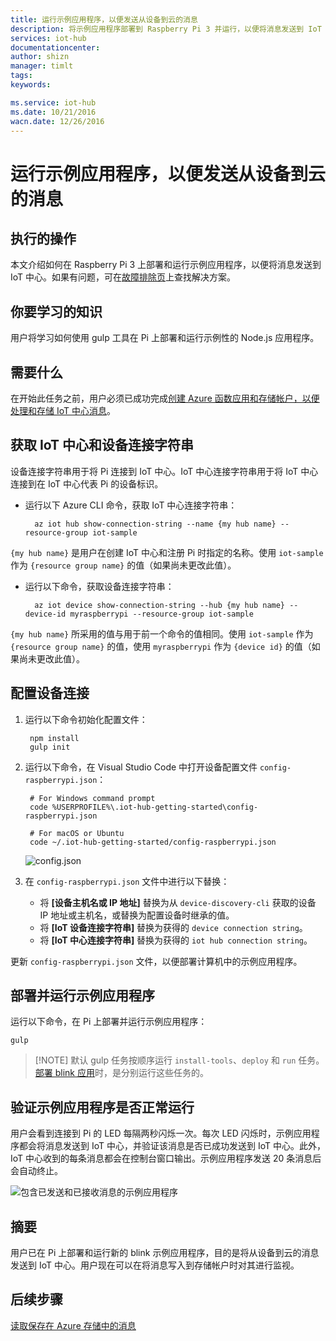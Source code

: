 ```yaml
---
title: 运行示例应用程序，以便发送从设备到云的消息
description: 将示例应用程序部署到 Raspberry Pi 3 并运行，以便将消息发送到 IoT 中心并使 LED 闪烁。
services: iot-hub
documentationcenter: 
author: shizn
manager: timlt
tags: 
keywords: 

ms.service: iot-hub
ms.date: 10/21/2016
wacn.date: 12/26/2016
---
```


# 运行示例应用程序，以便发送从设备到云的消息
## 执行的操作
本文介绍如何在 Raspberry Pi 3 上部署和运行示例应用程序，以便将消息发送到 IoT 中心。如果有问题，可在[故障排除页](./iot-hub-raspberry-pi-kit-node-troubleshooting.md)上查找解决方案。

## 你要学习的知识
用户将学习如何使用 gulp 工具在 Pi 上部署和运行示例性的 Node.js 应用程序。

## 需要什么
在开始此任务之前，用户必须已成功完成[创建 Azure 函数应用和存储帐户，以便处理和存储 IoT 中心消息](./iot-hub-raspberry-pi-kit-node-lesson3-deploy-resource-manager-template.md)。

## 获取 IoT 中心和设备连接字符串
设备连接字符串用于将 Pi 连接到 IoT 中心。IoT 中心连接字符串用于将 IoT 中心连接到在 IoT 中心代表 Pi 的设备标识。

* 运行以下 Azure CLI 命令，获取 IoT 中心连接字符串：

        az iot hub show-connection-string --name {my hub name} --resource-group iot-sample

`{my hub name}` 是用户在创建 IoT 中心和注册 Pi 时指定的名称。使用 `iot-sample` 作为 `{resource group name}` 的值（如果尚未更改此值）。

* 运行以下命令，获取设备连接字符串：

        az iot device show-connection-string --hub {my hub name} --device-id myraspberrypi --resource-group iot-sample

`{my hub name}` 所采用的值与用于前一个命令的值相同。使用 `iot-sample` 作为 `{resource group name}` 的值，使用 `myraspberrypi` 作为 `{device id}` 的值（如果尚未更改此值）。

## 配置设备连接
1. 运行以下命令初始化配置文件：
   
        npm install
        gulp init

2. 运行以下命令，在 Visual Studio Code 中打开设备配置文件 `config-raspberrypi.json`：
   
        # For Windows command prompt
        code %USERPROFILE%\.iot-hub-getting-started\config-raspberrypi.json
       
        # For macOS or Ubuntu
        code ~/.iot-hub-getting-started/config-raspberrypi.json

    ![config.json](./media/iot-hub-raspberry-pi-lessons/lesson3/config.png)  

3. 在 `config-raspberrypi.json` 文件中进行以下替换：
   
   * 将 **[设备主机名或 IP 地址]** 替换为从 `device-discovery-cli` 获取的设备 IP 地址或主机名，或替换为配置设备时继承的值。
   * 将 **[IoT 设备连接字符串]** 替换为获得的 `device connection string`。
   * 将 **[IoT 中心连接字符串]** 替换为获得的 `iot hub connection string`。

更新 `config-raspberrypi.json` 文件，以便部署计算机中的示例应用程序。

## 部署并运行示例应用程序
运行以下命令，在 Pi 上部署并运行示例应用程序：

    gulp

> [!NOTE] 默认 gulp 任务按顺序运行 `install-tools`、`deploy` 和 `run` 任务。[部署 blink 应用](./iot-hub-raspberry-pi-kit-node-lesson1-deploy-blink-app.md)时，是分别运行这些任务的。
> 
> 

## 验证示例应用程序是否正常运行
用户会看到连接到 Pi 的 LED 每隔两秒闪烁一次。每次 LED 闪烁时，示例应用程序都会将消息发送到 IoT 中心，并验证该消息是否已成功发送到 IoT 中心。此外，IoT 中心收到的每条消息都会在控制台窗口输出。示例应用程序发送 20 条消息后会自动终止。

![包含已发送和已接收消息的示例应用程序](./media/iot-hub-raspberry-pi-lessons/lesson3/gulp_run.png)  

## 摘要
用户已在 Pi 上部署和运行新的 blink 示例应用程序，目的是将从设备到云的消息发送到 IoT 中心。用户现在可以在将消息写入到存储帐户时对其进行监视。

## 后续步骤
[读取保存在 Azure 存储中的消息](./iot-hub-raspberry-pi-kit-node-lesson3-read-table-storage.md)

<!---HONumber=Mooncake_1212_2016-->